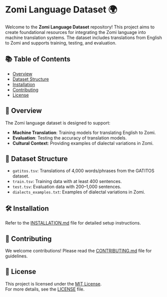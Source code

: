 # Zomi Language Dataset 🌍

Welcome to the **Zomi Language Dataset** repository! This project aims to create foundational resources for integrating the Zomi language into machine translation systems. The dataset includes translations from English to Zomi and supports training, testing, and evaluation.

## 📚 Table of Contents
- [Overview](#overview)
- [Dataset Structure](#dataset-structure)
- [Installation](#installation)
- [Contributing](#contributing)
- [License](#license)

## 🌟 Overview
The Zomi language dataset is designed to support:
- **Machine Translation**: Training models for translating English to Zomi.
- **Evaluation**: Testing the accuracy of translation models.
- **Cultural Context**: Providing examples of dialectal variations in Zomi.

## 📂 Dataset Structure
- `gatitos.tsv`: Translations of 4,000 words/phrases from the GATITOS dataset.
- `train.tsv`: Training data with at least 400 sentences.
- `test.tsv`: Evaluation data with 200–1,000 sentences.
- `dialects_examples.txt`: Examples of dialectal variations in Zomi.

## 🛠 Installation
Refer to the [INSTALLATION.md](INSTALLATION.md) file for detailed setup instructions.

## 🤝 Contributing
We welcome contributions! Please read the [CONTRIBUTING.md](CONTRIBUTING.md) file for guidelines.

## 📜 License
This project is licensed under the [MIT License](LICENSE).  
For more details, see the [LICENSE](LICENSE) file.
